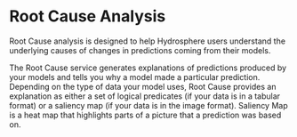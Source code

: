 # Root Cause Analysis

Root Cause analysis is designed to help Hydrosphere users understand the underlying causes of changes in predictions coming from their models.  

The Root Cause service generates explanations of predictions produced by your models and tells you why a model made a particular prediction. Depending on the type of data your model uses, Root Cause provides an explanation as either a set of logical predicates \(if your data is in a tabular format\) or a saliency map \(if your data is in the image format\). Saliency Map is a heat map that highlights parts of a picture that a prediction was based on. 



